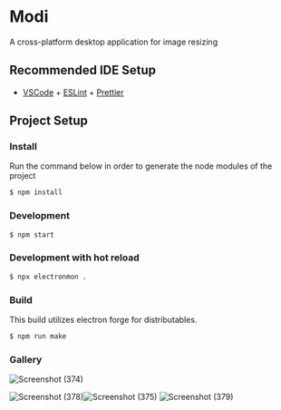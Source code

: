 # Modi
A cross-platform desktop application for image resizing

## Recommended IDE Setup

- [VSCode](https://code.visualstudio.com/) + [ESLint](https://marketplace.visualstudio.com/items?itemName=dbaeumer.vscode-eslint) + [Prettier](https://marketplace.visualstudio.com/items?itemName=esbenp.prettier-vscode)

## Project Setup

### Install
Run the command below in order to generate the node modules of the project

```bash
$ npm install
```

### Development

```bash
$ npm start
```

### Development with hot reload

```bash
$ npx electronmon .
```

### Build
This build utilizes electron forge for distributables. 
```bash
$ npm run make
```

### Gallery

![Screenshot (374)](https://github.com/user-attachments/assets/16c5c8bc-e962-43d1-b6ac-2a92e96871fd)

![Screenshot (378)](https://github.com/user-attachments/assets/2a2afa54-dc9c-4194-8267-9e5c47f528c6)![Screenshot (375)](https://github.com/user-attachments/assets/d4373c37-e91e-4585-936c-99a8af6fa40a)
![Screenshot (379)](https://github.com/user-attachments/assets/822aa404-7f51-4c7e-abd1-376fbccbfe0d)

